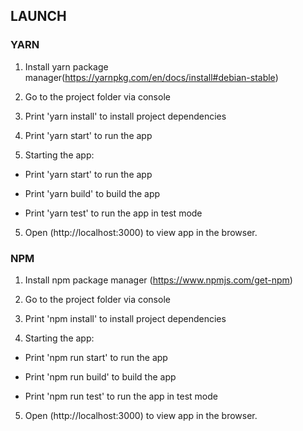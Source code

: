 ## LAUNCH

### YARN 

1) Install yarn package manager(https://yarnpkg.com/en/docs/install#debian-stable)

2) Go to the project folder via console

3) Print 'yarn install' to install project dependencies

4) Print 'yarn start' to run the app

4) Starting the app:

 - Print 'yarn start' to run the app

 - Print 'yarn build' to build the app

 - Print 'yarn test' to run the app in test mode

5) Open (http://localhost:3000) to view app in the browser.


### NPM

1) Install npm package manager (https://www.npmjs.com/get-npm)

2) Go to the project folder via console

3) Print 'npm install' to install project dependencies

4) Starting the app:

 - Print 'npm run start' to run the app

 - Print 'npm run build' to build the app

 - Print 'npm run test' to run the app in test mode

5) Open (http://localhost:3000) to view app in the browser.